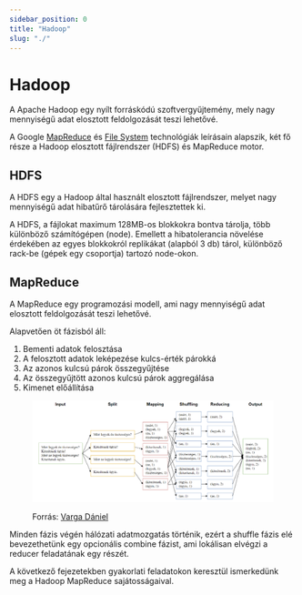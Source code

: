 ```yaml
---
sidebar_position: 0
title: "Hadoop"
slug: "./"
---
```


# Hadoop

A Apache Hadoop egy nyílt forráskódú szoftvergyűjtemény, mely nagy mennyiségű adat elosztott feldolgozását teszi lehetővé.

A Google [MapReduce](https://research.google/pubs/pub62/) és [File System](https://research.google/pubs/pub51/) technológiák leírásain alapszik, két fő része a Hadoop elosztott fájlrendszer (HDFS)  és MapReduce motor.

## HDFS
A HDFS egy a Hadoop által használt elosztott fájlrendszer, melyet nagy mennyiségű adat hibatűrő tárolására fejlesztettek ki.

A HDFS, a fájlokat maximum 128MB-os blokkokra bontva tárolja, több különböző számítógépen (node). Emellett a hibatolerancia növelése érdekében az egyes blokkokról replikákat (alapból 3 db) tárol, különböző rack-be (gépek egy csoportja) tartozó node-okon.

## MapReduce

A MapReduce egy programozási modell, ami nagy mennyiségű adat elosztott feldolgozását teszi lehetővé.

Alapvetően öt fázisból áll:
1. Bementi adatok felosztása
2. A felosztott adatok leképezése kulcs-érték párokká
3. Az azonos kulcsú párok összegyűjtése
4. Az összegyűjtött azonos kulcsú párok aggregálása
5. Kimenet előállítása

<figure>

![MapReduce](mapreduce.png)
<figcaption>Forrás: <a href='https://vargadaniel.web.elte.hu/'>Varga Dániel</a> </figcaption>
</figure>

Minden fázis végén hálózati adatmozgatás történik, ezért a shuffle fázis elé bevezethetünk egy opcionális combine fázist, 
ami lokálisan elvégzi a reducer feladatának egy részét.

A következő fejezetekben gyakorlati feladatokon keresztül ismerkedünk meg a Hadoop MapReduce sajátosságaival.


